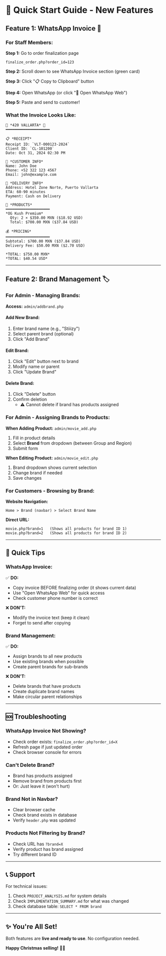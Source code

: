 # 🚀 Quick Start Guide - New Features

## Feature 1: WhatsApp Invoice 📱

### For Staff Members:

**Step 1:** Go to order finalization page
```
finalize_order.php?order_id=123
```

**Step 2:** Scroll down to see WhatsApp Invoice section (green card)

**Step 3:** Click "📋 Copy to Clipboard" button

**Step 4:** Open WhatsApp (or click "💬 Open WhatsApp Web")

**Step 5:** Paste and send to customer!

### What the Invoice Looks Like:
```
🌿 *420 VALLARTA* 🌿
━━━━━━━━━━━━━━━━━━━━

📋 *RECEIPT*
Receipt ID: `VLT-000123-2024`
Client ID: `CL-101200`
Date: Oct 31, 2024 02:30 PM

👤 *CUSTOMER INFO*
Name: John Doe
Phone: +52 322 123 4567
Email: john@example.com

📍 *DELIVERY INFO*
Address: Hotel Zone Norte, Puerto Vallarta
ETA: 60-90 minutes
Payment: Cash on Delivery

🛒 *PRODUCTS*
━━━━━━━━━━━━━━━━━━━━
*OG Kush Premium*
  Qty: 2 × $350.00 MXN ($18.92 USD)
  Total: $700.00 MXN ($37.84 USD)

💰 *PRICING*
━━━━━━━━━━━━━━━━━━━━
Subtotal: $700.00 MXN ($37.84 USD)
Delivery Fee: $50.00 MXN ($2.70 USD)

*TOTAL: $750.00 MXN*
*TOTAL: $40.54 USD*
```

---

## Feature 2: Brand Management 🏷️

### For Admin - Managing Brands:

**Access:** `admin/addbrand.php`

#### Add New Brand:
1. Enter brand name (e.g., "Stiiizy")
2. Select parent brand (optional)
3. Click "Add Brand"

#### Edit Brand:
1. Click "Edit" button next to brand
2. Modify name or parent
3. Click "Update Brand"

#### Delete Brand:
1. Click "Delete" button
2. Confirm deletion
   - ⚠️ Cannot delete if brand has products assigned

### For Admin - Assigning Brands to Products:

**When Adding Product:** `admin/movie_add.php`
1. Fill in product details
2. Select **Brand** from dropdown (between Group and Region)
3. Submit form

**When Editing Product:** `admin/movie_edit.php`
1. Brand dropdown shows current selection
2. Change brand if needed
3. Save changes

### For Customers - Browsing by Brand:

**Website Navigation:**
```
Home > Brand (navbar) > Select Brand Name
```

**Direct URL:**
```
movie.php?brand=1   (Shows all products for brand ID 1)
movie.php?brand=2   (Shows all products for brand ID 2)
```

---

## 🎯 Quick Tips

### WhatsApp Invoice:
✅ **DO:**
- Copy invoice BEFORE finalizing order (it shows current data)
- Use "Open WhatsApp Web" for quick access
- Check customer phone number is correct

❌ **DON'T:**
- Modify the invoice text (keep it clean)
- Forget to send after copying

### Brand Management:
✅ **DO:**
- Assign brands to all new products
- Use existing brands when possible
- Create parent brands for sub-brands

❌ **DON'T:**
- Delete brands that have products
- Create duplicate brand names
- Make circular parent relationships

---

## 🆘 Troubleshooting

### WhatsApp Invoice Not Showing?
- Check order exists: `finalize_order.php?order_id=X`
- Refresh page if just updated order
- Check browser console for errors

### Can't Delete Brand?
- Brand has products assigned
- Remove brand from products first
- Or: Just leave it (won't hurt)

### Brand Not in Navbar?
- Clear browser cache
- Check brand exists in database
- Verify `header.php` was updated

### Products Not Filtering by Brand?
- Check URL has `?brand=X`
- Verify product has brand assigned
- Try different brand ID

---

## 📞 Support

For technical issues:
1. Check `PROJECT_ANALYSIS.md` for system details
2. Check `IMPLEMENTATION_SUMMARY.md` for what was changed
3. Check database table: `SELECT * FROM brand`

---

## ✨ You're All Set!

Both features are **live and ready to use**. No configuration needed.

**Happy Christmas selling!** 🎄🌿

